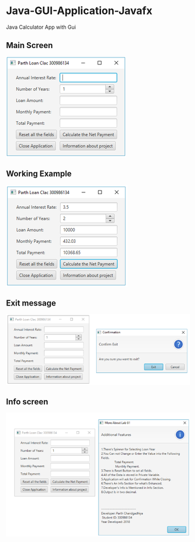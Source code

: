 # Java-GUI-Application-Javafx
Java Calculator App with Gui<br/>
## Main Screen
<img src="images/1.PNG"><br/>
## Working Example
<img src="images/2.PNG"><br/>
## Exit message
<img src="images/3.PNG"><br/>
## Info screen
<img src="images/4.PNG">
